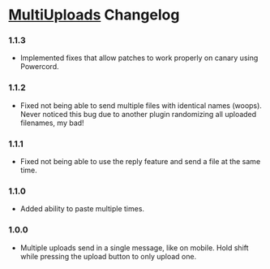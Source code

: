 # [MultiUploads](https://1lighty.github.io/BetterDiscordStuff/?plugin=MultiUploads "MultiUploads") Changelog

### 1.1.3
- Implemented fixes that allow patches to work properly on canary using Powercord.

### 1.1.2
- Fixed not being able to send multiple files with identical names (woops).
Never noticed this bug due to another plugin randomizing all uploaded filenames, my bad!

### 1.1.1
- Fixed not being able to use the reply feature and send a file at the same time.

### 1.1.0
- Added ability to paste multiple times.

### 1.0.0
- Multiple uploads send in a single message, like on mobile. Hold shift while pressing the upload button to only upload one.
